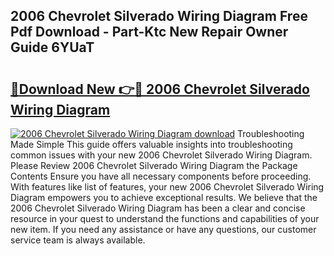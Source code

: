 ## 2006 Chevrolet Silverado Wiring Diagram Free Pdf Download - Part-Ktc New Repair Owner Guide 6YUaT

# <h2><a href="http://dfqu0bd.blite.top/?on=2006+Chevrolet+Silverado+Wiring+Diagram">🔗Download New 👉🔴 2006 Chevrolet Silverado Wiring Diagram</a></h2>

[![2006 Chevrolet Silverado Wiring Diagram download](https://i.imgur.com/lujVjoI.png)](http://dfqu0bd.blite.top/?on=2006+Chevrolet+Silverado+Wiring+Diagram)
Troubleshooting Made Simple This guide offers valuable insights into troubleshooting common issues with your new 2006 Chevrolet Silverado Wiring Diagram. Please Review 2006 Chevrolet Silverado Wiring Diagram the Package Contents Ensure you have all necessary components before proceeding. With features like list of features, your new 2006 Chevrolet Silverado Wiring Diagram empowers you to achieve exceptional results. We believe that the 2006 Chevrolet Silverado Wiring Diagram has been a clear and concise resource in your quest to understand the functions and capabilities of your new item. If you need any assistance or have any questions, our customer service team is always available.
